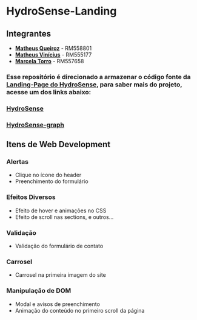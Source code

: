 # HydroSense-Landing

## Integrantes

- [**Matheus Queiroz**](https://www.linkedin.com/in/matheus-zanutin/) - RM558801 
- [**Matheus Vinícius**](https://www.linkedin.com/in/matheus-alves-8471942b1/) - RM555177
- [**Marcela Torro**](https://www.linkedin.com/in/marcela-torro-b98a50237/) - RM557658

### Esse repositório é direcionado a armazenar o código fonte da [Landing-Page do HydroSense](https://mats057.github.io/HydroSense-Landing/), para saber mais do projeto, acesse um dos links abaixo:

### [HydroSense](https://github.com/Mats057/HydroSense)
### [HydroSense-graph](https://github.com/Mats057/HydroSense-graph)

## Itens de Web Development

### Alertas

- Clique no ícone do header
- Preenchimento do formulário

### Efeitos Diversos

- Efeito de hover e animações no CSS
- Efeito de scroll nas sections, e outros...

### Validação

- Validação do formulário de contato

### Carrosel

- Carrosel na primeira imagem do site

### Manipulação de DOM

- Modal e avisos de preenchimento
- Animação do conteúdo no primeiro scroll da página

